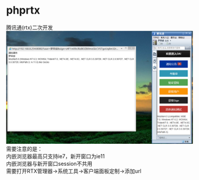 # phprtx
腾讯通(rtx)二次开发  
![](https://github.com/lb1104/phprtx/blob/master/rtx.jpg?raw=true)  
需要注意的是：  
内嵌浏览器最高只支持ie7，新开窗口为ie11   
内嵌浏览器与新开窗口session不共用  
需要打开RTX管理器->系统工具->客户端面板定制->添加url